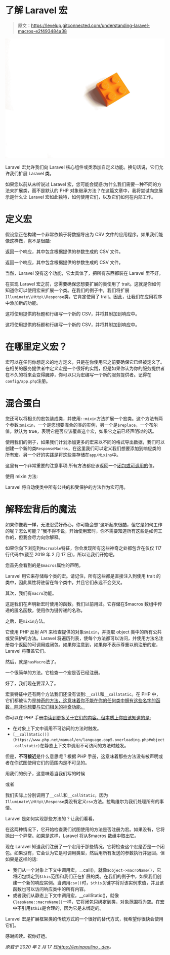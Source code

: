 # 了解 Laravel 宏

> 原文：<https://levelup.gitconnected.com/understanding-laravel-macros-e2f493484a38>

![](img/0d103ba0730a52871b917343342f5705.png)

Laravel 宏允许我们向 Laravel 核心组件或类添加自定义功能。换句话说，它们允许我们扩展 Laravel 类。

如果您以前从未听说过 Laravel 宏，您可能会疑惑:为什么我们需要一种不同的方法来扩展类，而不是默认的 PHP 对象继承方法？在这篇文章中，我将尝试向您展示是什么让 Laravel 宏如此独特，如何使用它们，以及它们如何在内部工作。

# 定义宏

假设您正在构建一个非常依赖于将数据导出为 CSV 文件的应用程序。如果我们能像这样做，岂不是很酷:‌

返回一个响应，其中包含根据提供的参数生成的 CSV 文件。

返回一个响应，其中包含根据提供的参数生成的 CSV 文件。

当然，Laravel 没有这个功能，它太具体了，把所有东西都装在 Laravel 里不好。

在实现 Laravel 宏之前，您需要确保您想要扩展的类使用了 trait。这就是你如何知道你可以使用宏来扩展一个类。在我们的例子中，我们将扩展`Illuminate\\Http\\Response`类，它肯定使用了 trait。因此，让我们在应用程序中添加新的功能。

这将使用提供的标题和行编写一个新的 CSV，并将其附加到响应中。

这将使用提供的标题和行编写一个新的 CSV，并将其附加到响应中。

# 在哪里定义宏？

宏可以在任何你想定义的地方定义，只是在你使用它之前要确保它已经被定义了。在相关的服务提供者中定义宏是一个很好的实践，但是如果你认为你的服务提供者在不久的将来会变得臃肿，你可以只为宏编写一个新的服务提供者。记得在`config/app.php`注册。

# 混合蛋白

您还可以将相关的宏包装成类，并使用`::mixin`方法扩展一个宏类。这个方法有两个参数:`$mixin`，一个是您想要混合的类的实例，另一个是`$replace`，一个布尔值，默认为 true，表明它是否应该覆盖这个宏，如果它之前已经声明过的话。

使用我们的例子，如果我们计划添加更多的宏来以不同的格式导出数据，我们可以创建一个新的类`ResponseMacros`，在这里我们可以定义我们想要添加到响应类的所有宏。另一个好的实践是将这些类存储在`app/Mixins`中。

这里有一个非常重要的注意事项:所有方法都应该返回一个[闭包或可调用的](https://stackoverflow.com/a/40942212)值。

使用 mixin 方法:

Laravel 将自动使类中所有公共的和受保护的方法作为宏可用。

# 解释宏背后的魔法

如果你像我一样，无法忍受好奇心，你可能会想“这听起来很酷，但它是如何工作的呢？怎么可能？”我不得不说，开始使用宏时，你不需要知道所有这些是如何工作的，但我会尽力向你解释。

如果你向下浏览到`Macroable`特征，你会发现所有这些神奇之处都包含在仅仅 117 行代码中(截至 2019 年 2 月 17 日)，所以让我们开始吧。

您首先会看到的是`$macros`属性的声明。

Laravel 用它来存储每个类的宏。请记住，所有这些都是直接注入到使用 trait 的类中，因此属性将驻留在每个类中，并且它们永远不会交叉。

其次，我们有`macro`功能。

这是我们在声明新宏时使用的函数。我们以前用过。它存储在$macros 数组中传递的匿名函数，使用作为键传递的名称。

之后，是`mixin`方法。

它使用 PHP 反射 API 来检查提供的对象`$mixin`，并提取 object 类中的所有公共或受保护的方法。Laravel 将遍历列表，使每个方法都可以访问，并使用方法名注册每个返回的可调用或闭包。如果你注意到，如果你不表示尊重以前注册的宏，Laravel 将覆盖它们。

然后，就是`hasMacro`法了。

一个很简单的方法。它检查一个宏是否已经注册。

好了，我们现在要深入了。

宏表特征中还有两个方法我们还没有谈到:`__call`和`__callStatic`。在 PHP 中，它们都被认为是[神奇的方法，这意味着你不能在你的任何类中拥有这些名字的函数，除非你想要与它们相关的神奇功能。](https://www.php.net/manual/en/language.oop5.magic.php)

你可以在 PHP 手册[中读到更多关于它们的内容。但本质上你应该知道的是:](https://www.php.net/manual/en/language.oop5.overloading.php#language.oop5.overloading.methods)

*   在对象上下文中调用不可访问的方法时触发。
*   `[__callStatic()](https://www.php.net/manual/en/language.oop5.overloading.php#object.callstatic)`在静态上下文中调用不可访问的方法时触发。

但是，**不可接近**是什么意思呢？根据 PHP 手册，这意味着那些方法没有被声明或者在你试图使用它们的范围内是不可见的。

用我们的例子，这意味着当我们写的时候

或者

我们实际上分别调用了`__call`和`__callStatic`，因为`Illuminate\\Http\\Response`类没有定义`csv`方法。拉勒维尔为我们处理所有的事情。

Laravel 是如何实现那些方法的？让我们看看。

在这两种情况下，它开始检查我们试图使用的方法是否注册为宏。如果没有，它将抛出一个异常。如果是这样，Laravel 将从$macros 数组中取出它。

现在 Laravel 知道我们注册了一个宏用于那些情况，它将检查这个宏是否是一个闭包。如果没有，它会认为它是可调用类型，然后用所有发送的参数执行并返回。但如果是这样的话:

*   我们从一个对象上下文中调用宏，__call()，就像`$object->macroName()`，它将闭包绑定到`$this`范围和我们正在扩展的类。在我们的例子中，如果我们创建一个新的响应实例。当调用`csv()`时，`$this`关键字将对该实例求值，并且该函数也可以访问响应类中的所有内容。
*   或者我们从静态上下文中调用宏，__callStatic()，就像`ClassName::macroName()`一样，它将闭包只绑定到类，对象范围将为空。在宏中不引用`$this`是合理的，因为它是未绑定的。

Laravel 宏是扩展框架类的传统方式的一个很好的替代方式，我希望你很快会使用它们。

感谢阅读。祝你好运。

*原载于 2020 年 2 月 17 日*[*https://leninpaulino . dev*](https://leninpaulino.dev/understanding-laravel-macros/)*。*